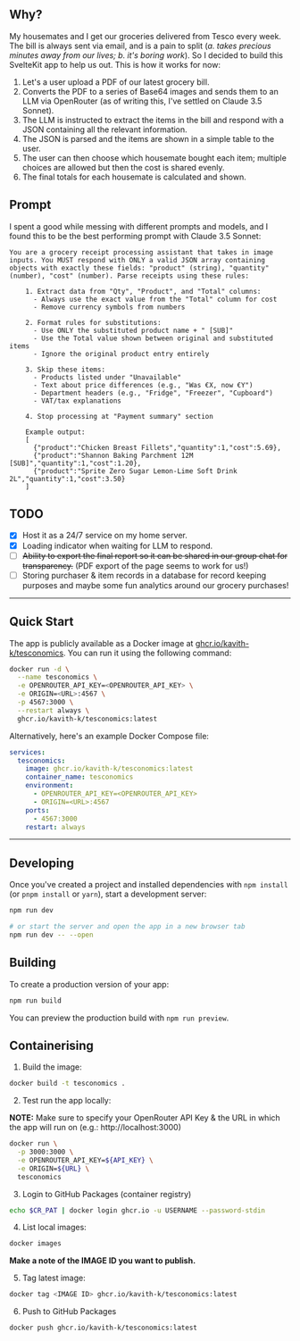 ## Why?

My housemates and I get our groceries delivered from Tesco every week. The bill is always sent via email, and is a pain to split (*a. takes precious minutes away from our lives; b. it's boring work*). So I decided to build this SvelteKit app to help us out. This is how it works for now:

  1. Let's a user upload a PDF of our latest grocery bill.
  2. Converts the PDF to a series of Base64 images and sends them to an LLM via OpenRouter (as of writing this, I've settled on Claude 3.5 Sonnet).
  3. The LLM is instructed to extract the items in the bill and respond with a JSON containing all the relevant information.
  4. The JSON is parsed and the items are shown in a simple table to the user.
  5. The user can then choose which housemate bought each item; multiple choices are allowed but then the cost is shared evenly.
  6. The final totals for each housemate is calculated and shown.

## Prompt

I spent a good while messing with different prompts and models, and I found this to be the best performing prompt with Claude 3.5 Sonnet:

```
You are a grocery receipt processing assistant that takes in image inputs. You MUST respond with ONLY a valid JSON array containing objects with exactly these fields: "product" (string), "quantity" (number), "cost" (number). Parse receipts using these rules:

    1. Extract data from "Qty", "Product", and "Total" columns:
      - Always use the exact value from the "Total" column for cost
      - Remove currency symbols from numbers

    2. Format rules for substitutions:
      - Use ONLY the substituted product name + " [SUB]"
      - Use the Total value shown between original and substituted items
      - Ignore the original product entry entirely

    3. Skip these items:
      - Products listed under "Unavailable"
      - Text about price differences (e.g., "Was €X, now €Y")
      - Department headers (e.g., "Fridge", "Freezer", "Cupboard")
      - VAT/tax explanations

    4. Stop processing at "Payment summary" section

    Example output:
    [
      {"product":"Chicken Breast Fillets","quantity":1,"cost":5.69},
      {"product":"Shannon Baking Parchment 12M [SUB]","quantity":1,"cost":1.20},
      {"product":"Sprite Zero Sugar Lemon-Lime Soft Drink 2L","quantity":1,"cost":3.50}
    ]
```

## TODO
- [x] Host it as a 24/7 service on my home server.
- [x] Loading indicator when waiting for LLM to respond.
- [ ] ~~Ability to export the final report so it can be shared in our group chat for transparency.~~ (PDF export of the page seems to work for us!)
- [ ] Storing purchaser & item records in a database for record keeping purposes and maybe some fun analytics around our grocery purchases!

---

## Quick Start

The app is publicly available as a Docker image at [ghcr.io/kavith-k/tesconomics](https://ghcr.io/kavith-k/tesconomics). You can run it using the following command:

```bash
docker run -d \
  --name tesconomics \
  -e OPENROUTER_API_KEY=<OPENROUTER_API_KEY> \
  -e ORIGIN=<URL>:4567 \
  -p 4567:3000 \
  --restart always \
  ghcr.io/kavith-k/tesconomics:latest
```

Alternatively, here's an example Docker Compose file:

```YAML
services:
  tesconomics:
    image: ghcr.io/kavith-k/tesconomics:latest
    container_name: tesconomics
    environment:
      - OPENROUTER_API_KEY=<OPENROUTER_API_KEY>
      - ORIGIN=<URL>:4567
    ports:
      - 4567:3000
    restart: always
```

---

## Developing

Once you've created a project and installed dependencies with `npm install` (or `pnpm install` or `yarn`), start a development server:

```bash
npm run dev

# or start the server and open the app in a new browser tab
npm run dev -- --open
```

## Building

To create a production version of your app:

```bash
npm run build
```

You can preview the production build with `npm run preview`.

## Containerising

1. Build the image:

```bash
docker build -t tesconomics .
```

2. Test run the app locally:

**NOTE:** Make sure to specify your OpenRouter API Key & the URL in which the app will run on (e.g.: http://localhost:3000)

```bash
docker run \
  -p 3000:3000 \
  -e OPENROUTER_API_KEY=${API_KEY} \
  -e ORIGIN=${URL} \
  tesconomics
```

3. Login to GitHub Packages (container registry)

```bash
echo $CR_PAT | docker login ghcr.io -u USERNAME --password-stdin
```

4. List local images:

```bash
docker images
```

**Make a note of the IMAGE ID you want to publish.**

5. Tag latest image:

```bash
docker tag <IMAGE ID> ghcr.io/kavith-k/tesconomics:latest
```

6. Push to GitHub Packages

```bash
docker push ghcr.io/kavith-k/tesconomics:latest
```
